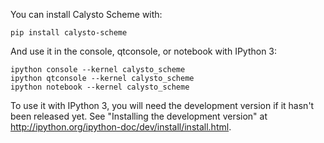 You can install Calysto Scheme with:

```
pip install calysto-scheme
```

And use it in the console, qtconsole, or notebook with IPython 3:

```
ipython console --kernel calysto_scheme
ipython qtconsole --kernel calysto_scheme
ipython notebook --kernel calysto_scheme
```
To use it with IPython 3, you will need the development version if it hasn't been released yet. See "Installing the development version" at http://ipython.org/ipython-doc/dev/install/install.html.
